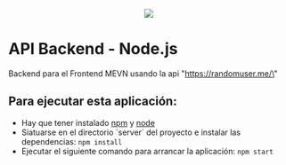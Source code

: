 <p align="center">
  <a href="https://www.buymeacoffee.com/cmur" rel=”noopener noreferrer”><img src="https://img.buymeacoffee.com/button-api/?text=Buy me a coffee&emoji=&slug=cmur&button_colour=FFDD00&font_colour=000000&font_family=Cookie&outline_colour=000000&coffee_colour=ffffff"></a>
</p>

# API Backend - Node.js

Backend para el Frontend MEVN usando la api \"https://randomuser.me/\"

## Para ejecutar esta aplicación:
* Hay que tener instalado [npm](https://www.npmjs.com) y [node](https://nodejs.org/es/)
* Siatuarse en el directorio ´server´ del proyecto e instalar las dependencias: `npm install`
* Ejecutar el siguiente comando para arrancar la aplicación: `npm start`